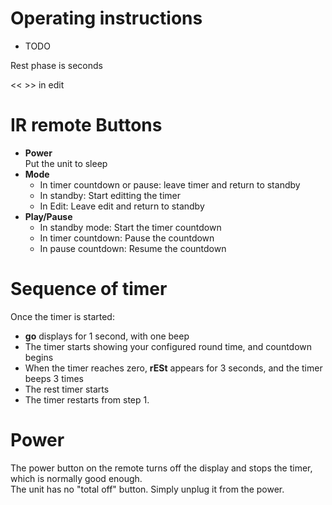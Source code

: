 # Operating instructions

* TODO

Rest phase is seconds

<< >> in edit

# IR remote Buttons

* **Power**  
Put the unit to sleep
* **Mode**  
  * In timer countdown or pause: leave timer and return to standby
  * In standby: Start editting the timer
  * In Edit: Leave edit and return to standby
* **Play/Pause**
  * In standby mode: Start the timer countdown
  * In timer countdown: Pause the countdown
  * In pause countdown: Resume the countdown

# Sequence of timer

Once the timer is started:
* **go** displays for 1 second, with one beep
* The timer starts showing your configured round time, and countdown begins
* When the timer reaches zero, **rESt** appears for 3 seconds, and the timer beeps 3 times
* The rest timer starts
* The timer restarts from step 1.

# Power

The power button on the remote turns off the display and stops the timer, which is normally good enough.  
The unit has no "total off" button. Simply unplug it from the power.

